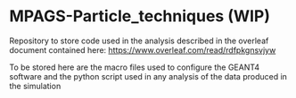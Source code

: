 # MPAGS-Particle_techniques (WIP)

Repository to store code used in the analysis described in the overleaf document contained here: https://www.overleaf.com/read/rdfpkgnsvjyw

To be stored here are the macro files used to configure the GEANT4 software and the python script used in any analysis of the data produced in the simulation
